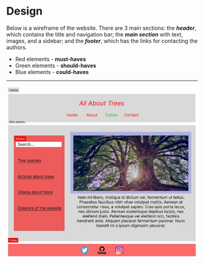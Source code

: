 # Design

Below is a wireframe of the website. There are 3 main sections: the
_**header**_, which contains the title and navigation bar; the _**main
section**_ with text, images, and a sidebar; and the _**footer**_, which has the
links for contacting the authors.

- Red elements - **must-haves**
- Green elements - **should-haves**
- Blue elements - **could-haves**

---

![wireframe](../public/wireframe.jpg)
